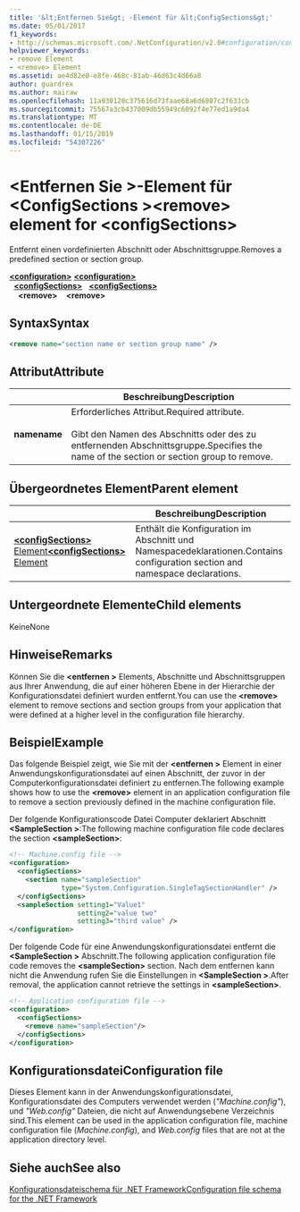```yaml
---
title: '&lt;Entfernen Sie&gt; -Element für &lt;ConfigSections&gt;'
ms.date: 05/01/2017
f1_keywords:
- http://schemas.microsoft.com/.NetConfiguration/v2.0#configuration/configSections/remove
helpviewer_keywords:
- remove Element
- <remove> Element
ms.assetid: ae4d82e0-e8fe-468c-81ab-46d63c4d66a8
author: guardrex
ms.author: mairaw
ms.openlocfilehash: 11a930120c375616d73faae68a6d6807c2f633cb
ms.sourcegitcommit: 75567a3cb437009db55949c6092f4e77ed1a9da4
ms.translationtype: MT
ms.contentlocale: de-DE
ms.lasthandoff: 01/15/2019
ms.locfileid: "54307226"
---
```

# <a name="remove-element-for-configsections"></a><span data-ttu-id="41e0f-102">\<Entfernen Sie >-Element für \<ConfigSections ></span><span class="sxs-lookup"><span data-stu-id="41e0f-102">\<remove> element for \<configSections></span></span>

<span data-ttu-id="41e0f-103">Entfernt einen vordefinierten Abschnitt oder Abschnittsgruppe.</span><span class="sxs-lookup"><span data-stu-id="41e0f-103">Removes a predefined section or section group.</span></span>

<span data-ttu-id="41e0f-104">[**\<configuration>**](~/docs/framework/configure-apps/file-schema/configuration-element.md) </span><span class="sxs-lookup"><span data-stu-id="41e0f-104">[**\<configuration>**](~/docs/framework/configure-apps/file-schema/configuration-element.md) </span></span>  
<span data-ttu-id="41e0f-105">&nbsp;&nbsp;[**\<configSections>**](~/docs/framework/configure-apps/file-schema/configsections-element-for-configuration.md) </span><span class="sxs-lookup"><span data-stu-id="41e0f-105">&nbsp;&nbsp;[**\<configSections>**](~/docs/framework/configure-apps/file-schema/configsections-element-for-configuration.md) </span></span>  
<span data-ttu-id="41e0f-106">&nbsp;&nbsp;&nbsp;&nbsp;**\<remove>**</span><span class="sxs-lookup"><span data-stu-id="41e0f-106">&nbsp;&nbsp;&nbsp;&nbsp;**\<remove>**</span></span>

## <a name="syntax"></a><span data-ttu-id="41e0f-107">Syntax</span><span class="sxs-lookup"><span data-stu-id="41e0f-107">Syntax</span></span>

```xml
<remove name="section name or section group name" />
```

## <a name="attribute"></a><span data-ttu-id="41e0f-108">Attribut</span><span class="sxs-lookup"><span data-stu-id="41e0f-108">Attribute</span></span>

|           | <span data-ttu-id="41e0f-109">Beschreibung</span><span class="sxs-lookup"><span data-stu-id="41e0f-109">Description</span></span> |
| --------- | ----------- |
| <span data-ttu-id="41e0f-110">**name**</span><span class="sxs-lookup"><span data-stu-id="41e0f-110">**name**</span></span>  | <span data-ttu-id="41e0f-111">Erforderliches Attribut.</span><span class="sxs-lookup"><span data-stu-id="41e0f-111">Required attribute.</span></span><br><br><span data-ttu-id="41e0f-112">Gibt den Namen des Abschnitts oder des zu entfernenden Abschnittsgruppe.</span><span class="sxs-lookup"><span data-stu-id="41e0f-112">Specifies the name of the section or section group to remove.</span></span> |

## <a name="parent-element"></a><span data-ttu-id="41e0f-113">Übergeordnetes Element</span><span class="sxs-lookup"><span data-stu-id="41e0f-113">Parent element</span></span>

|     | <span data-ttu-id="41e0f-114">Beschreibung</span><span class="sxs-lookup"><span data-stu-id="41e0f-114">Description</span></span> |
| --- | ----------- |
| [<span data-ttu-id="41e0f-115">**\<configSections>** Element</span><span class="sxs-lookup"><span data-stu-id="41e0f-115">**\<configSections>** Element</span></span>](~/docs/framework/configure-apps/file-schema/configsections-element-for-configuration.md) | <span data-ttu-id="41e0f-116">Enthält die Konfiguration im Abschnitt und Namespacedeklarationen.</span><span class="sxs-lookup"><span data-stu-id="41e0f-116">Contains configuration section and namespace declarations.</span></span> |

## <a name="child-elements"></a><span data-ttu-id="41e0f-117">Untergeordnete Elemente</span><span class="sxs-lookup"><span data-stu-id="41e0f-117">Child elements</span></span>

<span data-ttu-id="41e0f-118">Keine</span><span class="sxs-lookup"><span data-stu-id="41e0f-118">None</span></span>

## <a name="remarks"></a><span data-ttu-id="41e0f-119">Hinweise</span><span class="sxs-lookup"><span data-stu-id="41e0f-119">Remarks</span></span>

<span data-ttu-id="41e0f-120">Können Sie die  **\<entfernen >** Elements, Abschnitte und Abschnittsgruppen aus Ihrer Anwendung, die auf einer höheren Ebene in der Hierarchie der Konfigurationsdatei definiert wurden entfernt.</span><span class="sxs-lookup"><span data-stu-id="41e0f-120">You can use the **\<remove>** element to remove sections and section groups from your application that were defined at a higher level in the configuration file hierarchy.</span></span>

## <a name="example"></a><span data-ttu-id="41e0f-121">Beispiel</span><span class="sxs-lookup"><span data-stu-id="41e0f-121">Example</span></span>

<span data-ttu-id="41e0f-122">Das folgende Beispiel zeigt, wie Sie mit der  **\<entfernen >** Element in einer Anwendungskonfigurationsdatei auf einen Abschnitt, der zuvor in der Computerkonfigurationsdatei definiert zu entfernen.</span><span class="sxs-lookup"><span data-stu-id="41e0f-122">The following example shows how to use the **\<remove>** element in an application configuration file to remove a section previously defined in the machine configuration file.</span></span>

<span data-ttu-id="41e0f-123">Der folgende Konfigurationscode Datei Computer deklariert Abschnitt  **\<SampleSection >**:</span><span class="sxs-lookup"><span data-stu-id="41e0f-123">The following machine configuration file code declares the section **\<sampleSection>**:</span></span>

```xml
<!-- Machine.config file -->
<configuration>
  <configSections>
    <section name="sampleSection"
             type="System.Configuration.SingleTagSectionHandler" />
  </configSections>
  <sampleSection setting1="Value1" 
                 setting2="value two" 
                 setting3="third value" />
</configuration>
```

<span data-ttu-id="41e0f-124">Der folgende Code für eine Anwendungskonfigurationsdatei entfernt die  **\<SampleSection >** Abschnitt.</span><span class="sxs-lookup"><span data-stu-id="41e0f-124">The following application configuration file code removes the **\<sampleSection>** section.</span></span> <span data-ttu-id="41e0f-125">Nach dem entfernen kann nicht die Anwendung rufen Sie die Einstellungen in  **\<SampleSection >**.</span><span class="sxs-lookup"><span data-stu-id="41e0f-125">After removal, the application cannot retrieve the settings in **\<sampleSection>**.</span></span>

```xml
<!-- Application configuration file -->
<configuration>
  <configSections>
    <remove name="sampleSection"/>
  </configSections>
</configuration>
```

## <a name="configuration-file"></a><span data-ttu-id="41e0f-126">Konfigurationsdatei</span><span class="sxs-lookup"><span data-stu-id="41e0f-126">Configuration file</span></span>

<span data-ttu-id="41e0f-127">Dieses Element kann in der Anwendungskonfigurationsdatei, Konfigurationsdatei des Computers verwendet werden (*"Machine.config"*), und *"Web.config"* Dateien, die nicht auf Anwendungsebene Verzeichnis sind.</span><span class="sxs-lookup"><span data-stu-id="41e0f-127">This element can be used in the application configuration file, machine configuration file (*Machine.config*), and *Web.config* files that are not at the application directory level.</span></span>

## <a name="see-also"></a><span data-ttu-id="41e0f-128">Siehe auch</span><span class="sxs-lookup"><span data-stu-id="41e0f-128">See also</span></span>

[<span data-ttu-id="41e0f-129">Konfigurationsdateischema für .NET Framework</span><span class="sxs-lookup"><span data-stu-id="41e0f-129">Configuration file schema for the .NET Framework</span></span>](~/docs/framework/configure-apps/file-schema/index.md)
